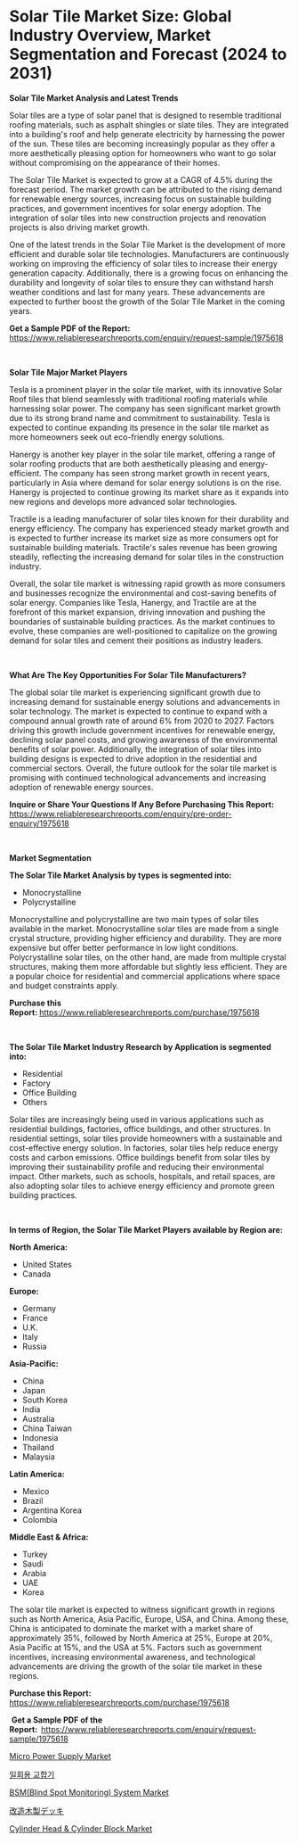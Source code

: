 <p><h1>Solar Tile Market Size: Global Industry Overview, Market Segmentation and Forecast (2024 to 2031)</h1></p><p><strong>Solar Tile Market Analysis and Latest Trends</strong></p>
<p><p>Solar tiles are a type of solar panel that is designed to resemble traditional roofing materials, such as asphalt shingles or slate tiles. They are integrated into a building's roof and help generate electricity by harnessing the power of the sun. These tiles are becoming increasingly popular as they offer a more aesthetically pleasing option for homeowners who want to go solar without compromising on the appearance of their homes.</p><p>The Solar Tile Market is expected to grow at a CAGR of 4.5% during the forecast period. The market growth can be attributed to the rising demand for renewable energy sources, increasing focus on sustainable building practices, and government incentives for solar energy adoption. The integration of solar tiles into new construction projects and renovation projects is also driving market growth.</p><p>One of the latest trends in the Solar Tile Market is the development of more efficient and durable solar tile technologies. Manufacturers are continuously working on improving the efficiency of solar tiles to increase their energy generation capacity. Additionally, there is a growing focus on enhancing the durability and longevity of solar tiles to ensure they can withstand harsh weather conditions and last for many years. These advancements are expected to further boost the growth of the Solar Tile Market in the coming years.</p></p>
<p><strong>Get a Sample PDF of the Report:&nbsp;</strong> <a href="https://www.reliableresearchreports.com/enquiry/request-sample/1975618">https://www.reliableresearchreports.com/enquiry/request-sample/1975618</a></p>
<p>&nbsp;</p>
<p><strong>Solar Tile Major Market Players</strong></p>
<p><p>Tesla is a prominent player in the solar tile market, with its innovative Solar Roof tiles that blend seamlessly with traditional roofing materials while harnessing solar power. The company has seen significant market growth due to its strong brand name and commitment to sustainability. Tesla is expected to continue expanding its presence in the solar tile market as more homeowners seek out eco-friendly energy solutions.</p><p>Hanergy is another key player in the solar tile market, offering a range of solar roofing products that are both aesthetically pleasing and energy-efficient. The company has seen strong market growth in recent years, particularly in Asia where demand for solar energy solutions is on the rise. Hanergy is projected to continue growing its market share as it expands into new regions and develops more advanced solar technologies.</p><p>Tractile is a leading manufacturer of solar tiles known for their durability and energy efficiency. The company has experienced steady market growth and is expected to further increase its market size as more consumers opt for sustainable building materials. Tractile's sales revenue has been growing steadily, reflecting the increasing demand for solar tiles in the construction industry.</p><p>Overall, the solar tile market is witnessing rapid growth as more consumers and businesses recognize the environmental and cost-saving benefits of solar energy. Companies like Tesla, Hanergy, and Tractile are at the forefront of this market expansion, driving innovation and pushing the boundaries of sustainable building practices. As the market continues to evolve, these companies are well-positioned to capitalize on the growing demand for solar tiles and cement their positions as industry leaders.</p></p>
<p>&nbsp;</p>
<p><strong>What Are The Key Opportunities For Solar Tile Manufacturers?</strong></p>
<p><p>The global solar tile market is experiencing significant growth due to increasing demand for sustainable energy solutions and advancements in solar technology. The market is expected to continue to expand with a compound annual growth rate of around 6% from 2020 to 2027. Factors driving this growth include government incentives for renewable energy, declining solar panel costs, and growing awareness of the environmental benefits of solar power. Additionally, the integration of solar tiles into building designs is expected to drive adoption in the residential and commercial sectors. Overall, the future outlook for the solar tile market is promising with continued technological advancements and increasing adoption of renewable energy sources.</p></p>
<p><strong>Inquire or Share Your Questions If Any Before Purchasing This Report:</strong> <a href="https://www.reliableresearchreports.com/enquiry/pre-order-enquiry/1975618">https://www.reliableresearchreports.com/enquiry/pre-order-enquiry/1975618</a></p>
<p>&nbsp;</p>
<p><strong>Market Segmentation</strong></p>
<p><strong>The Solar Tile Market Analysis by types is segmented into:</strong></p>
<p><ul><li>Monocrystalline</li><li>Polycrystalline</li></ul></p>
<p><p>Monocrystalline and polycrystalline are two main types of solar tiles available in the market. Monocrystalline solar tiles are made from a single crystal structure, providing higher efficiency and durability. They are more expensive but offer better performance in low light conditions. Polycrystalline solar tiles, on the other hand, are made from multiple crystal structures, making them more affordable but slightly less efficient. They are a popular choice for residential and commercial applications where space and budget constraints apply.</p></p>
<p><strong>Purchase this Report:&nbsp;</strong><a href="https://www.reliableresearchreports.com/purchase/1975618">https://www.reliableresearchreports.com/purchase/1975618</a></p>
<p>&nbsp;</p>
<p><strong>The Solar Tile Market Industry Research by Application is segmented into:</strong></p>
<p><ul><li>Residential</li><li>Factory</li><li>Office Building</li><li>Others</li></ul></p>
<p><p>Solar tiles are increasingly being used in various applications such as residential buildings, factories, office buildings, and other structures. In residential settings, solar tiles provide homeowners with a sustainable and cost-effective energy solution. In factories, solar tiles help reduce energy costs and carbon emissions. Office buildings benefit from solar tiles by improving their sustainability profile and reducing their environmental impact. Other markets, such as schools, hospitals, and retail spaces, are also adopting solar tiles to achieve energy efficiency and promote green building practices.</p></p>
<p>&nbsp;</p>
<p><strong>In terms of Region, the Solar Tile Market Players available by Region are:</strong></p>
<p>
    <p> <strong> North America: </strong>
        <ul>
            <li>United States</li>
            <li>Canada</li>
        </ul>
        </p> 
    <p> <strong> Europe: </strong>
        <ul>
            <li>Germany</li>
            <li>France</li>
            <li>U.K.</li>
            <li>Italy</li>
            <li>Russia</li>
        </ul>
        </p> 
    <p> <strong> Asia-Pacific: </strong>
        <ul>
            <li>China</li>
            <li>Japan</li>
            <li>South Korea</li>
            <li>India</li>
            <li>Australia</li>
            <li>China Taiwan</li>
            <li>Indonesia</li>
            <li>Thailand</li>
            <li>Malaysia</li>
        </ul>
        </p> 
    <p> <strong> Latin America: </strong>
        <ul>
            <li>Mexico</li>
            <li>Brazil</li>
            <li>Argentina Korea</li>
            <li>Colombia</li>
        </ul>
        </p> 
    <p> <strong> Middle East & Africa: </strong>
        <ul>
            <li>Turkey</li>
            <li>Saudi</li>
            <li>Arabia</li>
            <li>UAE</li>
            <li>Korea</li>
        </ul>
    </p>
    </p>
<p><p>The solar tile market is expected to witness significant growth in regions such as North America, Asia Pacific, Europe, USA, and China. Among these, China is anticipated to dominate the market with a market share of approximately 35%, followed by North America at 25%, Europe at 20%, Asia Pacific at 15%, and the USA at 5%. Factors such as government incentives, increasing environmental awareness, and technological advancements are driving the growth of the solar tile market in these regions.</p></p>
<p><strong>Purchase this Report: </strong><a href="https://www.reliableresearchreports.com/purchase/1975618">https://www.reliableresearchreports.com/purchase/1975618</a></p>
<p>&nbsp;<strong>Get a Sample PDF of the Report:&nbsp;&nbsp;</strong><a href="https://www.reliableresearchreports.com/enquiry/request-sample/1975618">https://www.reliableresearchreports.com/enquiry/request-sample/1975618</a></p>
<p><strong></strong></p>
<p><p><a href="https://github.com/sonuprakash1/Market-Research-Report-List-2/blob/main/micro-power-supply-market.md">Micro Power Supply Market</a></p><p><a href="https://github.com/trmesnao7959541/Market-Research-Report-List-1/blob/main/950614915169.md">일회용 교합기</a></p><p><a href="https://issuu.com/reportprime-2/docs/bsmblind-spot-monitoring-system-market-size-2030.p">BSM(Blind Spot Monitoring) System Market</a></p><p><a href="https://github.com/xnljig2898992/Market-Research-Report-List-1/blob/main/590581416298.md">改造木製デッキ</a></p><p><a href="https://issuu.com/reportprime-2/docs/cylinder-head-cylinder-block-market-size-2030.pptx">Cylinder Head & Cylinder Block Market</a></p></p>